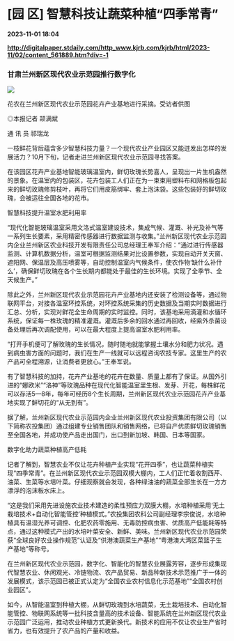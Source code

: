 # [园 区] 智慧科技让蔬菜种植“四季常青”

**2023-11-01 18:04**

**http://digitalpaper.stdaily.com/http_www.kjrb.com/kjrb/html/2023-11/02/content_561889.htm?div=-1**

### 甘肃兰州新区现代农业示范园推行数字化

![](http://digitalpaper.stdaily.com/http_www.kjrb.com/kjrb/images/2023-11/02/07/3563272_wangjj_1698818489234_b.jpg)

花农在兰州新区现代农业示范园花卉产业基地进行采摘。受访者供图

 ◎本报记者 颉满斌

 通 讯 员 祁瑞龙

 一枝鲜花背后蕴含多少智慧科技力量？一个现代农业产业园区又能迸发出怎样的发展活力？10月下旬，记者走进兰州新区现代农业示范园寻找答案。

 在该园区花卉产业基地智能玻璃温室内，鲜切玫瑰长势喜人，呈现出一片生机盎然的景象。在温室内的包装区，花卉包装工人们正在为一束束用塑料布和网格板包起来的鲜切玫瑰修剪枝叶，再将它们用皮筋绑牢、套上泡沫袋。这些包装好的鲜切玫瑰，会被运往全国各地的花市。

 智慧科技提升温室水肥利用率

 “现代化智能玻璃温室采用文洛式温室建设技术，集成气候、灌溉、补光及补气等一系列生长要素，采用精密传感器进行数据监测与收集。”兰州新区现代农业示范园内企业兰州新区农业科技开发有限责任公司总经理王奉军介绍：“通过进行传感器监测、计算机数据分析，温室可根据监测结果对比设置参数，实现自动开关天窗、遮阳网、保温层及高压喷雾等，自动控制温室内气候条件，使农作物‘缺什么补什么’，确保鲜切玫瑰在各个生长期内都能处于最佳的生长环境。实现了全季节、全天候生产。”

 除此之外，兰州新区现代农业示范园花卉产业基地内还安装了检测设备等，通过物联网平台，对接各温室环控系统，对环控系统采集的历史数据及当期实时数据进行汇总、分析，实现对鲜花全生命周期的实时监控。同时，该基地采用滴灌和水循环系统，保证每一株玫瑰的精准灌溉。灌溉后多余的回水通过再回收，经紫外杀菌设备处理后再次调配使用，可以在最大程度上提高温室水肥利用率。

 “打开手机便可了解玫瑰的生长情况，随时随地就能掌握土壤水分和肥力状况。遇到病虫害方面的问题时，我们在生产一线就可以远程咨询农技专家。这里生产的农产品可全程溯源，让消费者更放心。”王奉军说。

 有了智慧科技的加持，花卉产业基地的花卉在数量、质量上都有了保证。从国外引进的“娜欧米”“洛神”等玫瑰品种在现代化智能温室里生根、发芽、开花，每株鲜花可以存活5—8年，每年可经历8个生长周期，兰州新区现代农业示范园花卉产业基地实现了鲜切花的“从无到有”。

 据了解，兰州新区现代农业示范园内企业兰州新区现代农业投资集团有限公司（以下简称农投集团）通过组建专业销售团队和销售网络，已将自产优质鲜切玫瑰销售至全国各地，并成功使产品走出国门，出口到新加坡、韩国、日本等国家。

 数字化助力蔬菜种植高产低耗

 记者了解到，智慧农业不仅让花卉种植产业实现“花开四季”，也让蔬菜种植实现“四季常青”。在兰州新区现代农业示范园双模大棚内，工人们正忙着收割西芹、油菜、生菜等水培叶菜。仔细观察就会发现，各种绿油油的蔬菜全部生长在一方方漂浮的泡沫板水床上。

 “这是我们采用先进设施农业技术建造的柔性预应力双膜大棚，水培种植采用‘无土栽培技术+自动化智能管控’种植模式。”农投集团农科公司副经理李宗俊说，水培种植具有温湿光养可调控、化肥农药零施用、无毒防控病虫害、优质高产低能耗等特点，通过这种模式产出的水培叶菜安全、新鲜、美味。兰州新区现代农业示范园荣获“全球良好农业操作规范”认证及“供港澳蔬菜生产基地”“粤港澳大湾区菜篮子生产基地”等称号。

 在兰州新区现代农业示范园，数字化、智能化的智慧农业展露芳容，逐步形成集现代智慧农业、休闲观光、冷链物流、农产品贸易、新品种新技术示范推广于一体的发展模式，该示范园已被正式认定为“全国农业农村信息化示范基地”“全国农村创业园区”。

 如今，从智能温室到种植大棚，从鲜切玫瑰到水培蔬菜，无土栽培技术、自动化智能管控、物联网系统等一批科技含量高的技术设备、智能系统在兰州新区现代农业示范园广泛运用，推动农业种植方式更新换代。新技术的应用不仅让农业生产省时省力，也有效提升了农产品的产量和收益。